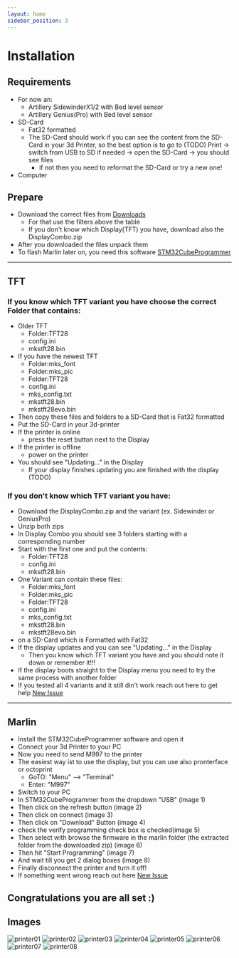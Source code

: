 ```yaml
---
layout: home
sidebar_position: 3
---
```


# Installation
## Requirements
- For now an:
  - Artillery SidewinderX1/2 with Bed level sensor
  - Artillery Genius(Pro) with Bed level sensor
- SD-Card
  - Fat32 formatted
  - The SD-Card should work if you can see the content from the SD-Card in your 3d Printer, so the best option is to go to (TODO) Print -> switch from USB to SD if needed -> open the SD-Card -> you should see files
    - if not then you need to reformat the SD-Card or try a new one!
- Computer

## Prepare
- Download the correct files from [Downloads](downloads.mdx)
  - For that use the filters above the table
  - If you don't know which Display(TFT) you have, download also the DisplayCombo.zip
- After you downloaded the files unpack them
- To flash Marlin later on, you need this software [STM32CubeProgrammer](https://www.st.com/en/development-tools/stm32cubeprog.html#get-software)
---
## TFT
### If you know which TFT variant you have choose the correct Folder that contains:
- Older TFT
  - Folder:TFT28
  - config.ini
  - mkstft28.bin
- If you have the newest TFT
  - Folder:mks_font
  - Folder:mks_pic
  - Folder:TFT28
  - config.ini
  - mks_config.txt
  - mkstft28.bin
  - mkstft28evo.bin
- Then copy these files and folders to a SD-Card that is Fat32 formatted
- Put the SD-Card in your 3d-printer
- If the printer is online
  - press the reset button next to the Display
- If the printer is offline
  - power on the printer
- You should see "Updating..." in the Display
  - If your display finishes updating you are finished with the display (TODO)

### If you don't know which TFT variant you have:

- Download the DisplayCombo.zip and the variant (ex. Sidewinder or GeniusPro)
- Unzip both zips
- In Display Combo you should see 3 folders starting with a corresponding number
- Start with the first one and put the contents:
  - Folder:TFT28
  - config.ini
  - mkstft28.bin
- One Variant can contain these files:
  - Folder:mks_font
  - Folder:mks_pic
  - Folder:TFT28
  - config.ini
  - mks_config.txt
  - mkstft28.bin
  - mkstft28evo.bin
- on a SD-Card which is Formatted with Fat32
- If the display updates and you can see "Updating..." in the Display
  - Then you know which TFT variant you have and you should note it down or remember it!!!
- If the display boots straight to the Display menu you need to try the same process with another folder
- If you tested all 4 variants and it still din't work reach out here to get help [New Issue](https://github.com/Dave811/ATSG/issues/new/choose)

---
## Marlin
- Install the STM32CubeProgrammer software and open it
- Connect your 3d Printer to your PC
- Now you need to send M997 to the printer
- The easiest way ist to use the display, but you can use also pronterface or octoprint
  - GoTO: "Menu" --> "Terminal"
  - Enter: "M997"
- Switch to your PC
- In STM32CubeProgrammer from the dropdown "USB" (image 1)
- Then click on the refresh button (image 2)
- Then click on connect (image 3)
- Then click on "Download" Button (image 4)
- check the verify programming check box is checked(image 5)
- Then select with browse the firmware in the marlin folder (the extracted folder from the downloaded zip) (image 6)
- Then hit "Start Programming" (image 7)
- And wait till you get 2 dialog boxes (image 8)
- Finally disconnect the printer and turn it off!
- If something went wrong reach out here [New Issue](https://github.com/Dave811/ATSG/issues/new/choose)

## Congratulations you are all set :)

## Images

![printer01](pathname://assets/installation/STM32/printer01.png) ![printer02](pathname://assets/installation/STM32/printer02.png) ![printer03](pathname://assets/installation/STM32/printer03.png) ![printer04](pathname://assets/installation/STM32/printer04.png) ![printer05](pathname://assets/installation/STM32/printer05.png) ![printer06](pathname://assets/installation/STM32/printer06.png) ![printer07](pathname://assets/installation/STM32/printer07.png) ![printer08](pathname://assets/installation/STM32/printer08.png)
